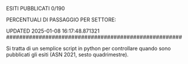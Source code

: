 ESITI PUBBLICATI 0/190 

PERCENTUALI DI PASSAGGIO PER SETTORE:

UPDATED 2025-01-08 16:17:48.871321
###################################################### 

Si tratta di un semplice script in python per controllare quando sono pubblicati gli esiti (ASN 2021, sesto quadrimestre).

